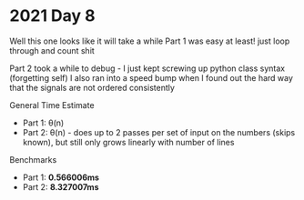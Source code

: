 # 2021 Day 8

Well this one looks like it will take a while
Part 1 was easy at least! just loop through and count shit

Part 2 took a while to debug - I just kept screwing up python class syntax (forgetting self)
I also ran into a speed bump when I found out the hard way that the signals are not ordered consistently

General Time Estimate
- Part 1: θ(n) 
- Part 2: θ(n) - does up to 2 passes per set of input on the numbers (skips known), but still only grows linearly with number of lines

Benchmarks
- Part 1: **0.566006ms**
- Part 2: **8.327007ms**




